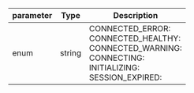 | parameter | Type | Description |
| ----------- | ----------- |----------- |
| enum  |  string  | CONNECTED_ERROR: <br/>CONNECTED_HEALTHY: <br/>CONNECTED_WARNING: <br/>CONNECTING: <br/>INITIALIZING: <br/>SESSION_EXPIRED:   |